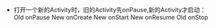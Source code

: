 
+ 打开一个新的Activity时，旧的Activity先onPause,新的Activity才启动：  
Old onPause
New onCreate
New onStart
New onResume
Old onStop

